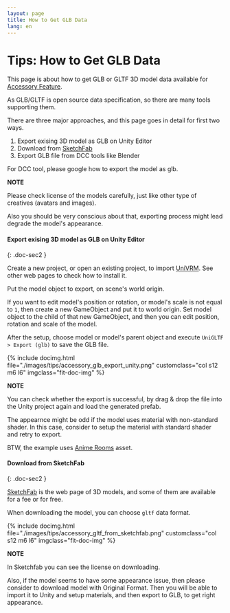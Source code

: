 ```yaml
---
layout: page
title: How to Get GLB Data
lang: en
---
```



# Tips: How to Get GLB Data

This page is about how to get GLB or GLTF 3D model data available for [Accessory Feature](../docs/accessory).

As GLB/GLTF is open source data specification, so there are many tools supporting them.

There are three major approaches, and this page goes in detail for first two ways.

<div class="doc-ul" markdown="1">

1. Export exising 3D model as GLB on Unity Editor
2. Download from [SketchFab](https://sketchfab.com)
3. Export GLB file from DCC tools like Blender

</div>

For DCC tool, please google how to export the model as glb.

<div class="note-area" markdown="1">

**NOTE**

Please check license of the models carefully, just like other type of creatives (avatars and images).

Also you should be very conscious about that, exporting process might lead degrade the model's appearance.

</div>


#### Export exising 3D model as GLB on Unity Editor
{: .doc-sec2 }

Create a new project, or open an existing project, to import [UniVRM](https://github.com/vrm-c/UniVRM). See other web pages to check how to install it.

Put the model object to export, on scene's world origin.

If you want to edit model's position or rotation, or model's scale is not equal to `1`, then create a new GameObject and put it to world origin. Set model object to the child of that new GameObject, and then you can edit position, rotation and scale of the model.

After the setup, choose model or model's parent object and execute `UniGLTF > Export (glb)` to save the GLB file.

<div class="row">
{% include docimg.html file="./images/tips/accessory_glb_export_unity.png" customclass="col s12 m6 l6" imgclass="fit-doc-img" %}
</div>

<div class="note-area" markdown="1">

**NOTE**

You can check whether the export is successful, by drag & drop the file into the Unity project again and load the generated prefab.

The appearnce might be odd if the model uses material with non-standard shader. In this case, consider to setup the material with standard shader and retry to export.

BTW, the example uses [Anime Rooms](https://assetstore.unity.com/packages/3d/props/interior/anime-rooms-75722) asset.

</div>


#### Download from SketchFab
{: .doc-sec2 }

[SketchFab](https://sketchfab.com) is the web page of 3D models, and some of them are available for a fee or for free.

When downloading the model, you can choose `gltf` data format.

<div class="row">
{% include docimg.html file="./images/tips/accessory_gltf_from_sketchfab.png" customclass="col s12 m6 l6" imgclass="fit-doc-img" %}
</div>

<div class="note-area" markdown="1">

**NOTE**

In Sketchfab you can see the license on downloading.

Also, if the model seems to have some appearance issue, then please consider to download model with Original Format. Then you will be able to import it to Unity and setup materials, and then export to GLB, to get right appearance.

</div>


